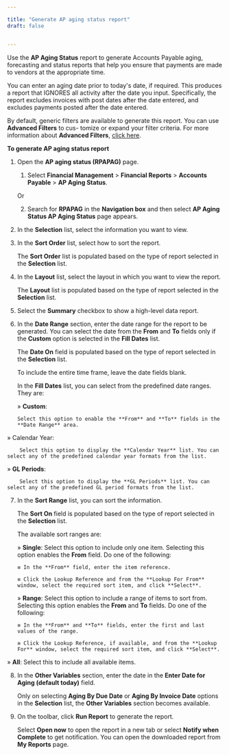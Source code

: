 ```yaml
---

title: "Generate AP aging status report"
draft: false


---
```


Use the **AP Aging Status** report to generate Accounts Payable aging, forecasting and status reports that help you ensure that payments are made to vendors at the appropriate time.

You can enter an aging date prior to today's date, if required. This produces a report that IGNORES all activity after the date you input. Specifically, the report excludes invoices with post dates after the date entered, and excludes payments posted after the date entered.

By default, generic filters are available to generate this report. You can use **Advanced Filters** to cus- tomize or expand your filter criteria. For more information about **Advanced Filters**, [click here]().

**To generate AP aging status report**

1.  Open the **AP aging status (RPAPAG)** page.

    1.  Select **Financial Management** \> **Financial Reports** \> **Accounts Payable** \> **AP Aging Status**.

    Or

    2.  Search for **RPAPAG** in the **Navigation box** and then select **AP Aging Status AP Aging Status** page appears.

2.  In the **Selection** list, select the information you want to view.

3.  In the **Sort Order** list, select how to sort the report.

    The **Sort Order** list is populated based on the type of report selected in the **Selection** list.

4.  In the **Layout** list, select the layout in which you want to view the report.

    The **Layout** list is populated based on the type of report selected in the **Selection** list.

5.  Select the **Summary** checkbox to show a high-level data report.

6.  In the **Date Range** section, enter the date range for the report to be generated. You can select the date from the **From** and **To** fields only if the **Custom** option is selected in the **Fill Dates** list.

    The **Date On** field is populated based on the type of report selected in the **Selection** list.

    To include the entire time frame, leave the date fields blank.

    In the **Fill Dates** list, you can select from the predefined date ranges. They are:

    » **Custom**:

        Select this option to enable the **From** and **To** fields in the **Date Range** area.

» Calendar Year:

        Select this option to display the **Calendar Year** list. You can select any of the predefined calendar year formats from the list.

» **GL Periods**:

        Select this option to display the **GL Periods** list. You can select any of the predefined GL period formats from the list.

7.  In the **Sort Range** list, you can sort the information.

    The **Sort On** field is populated based on the type of report selected in the **Selection** list.

    The available sort ranges are:

    » **Single**: Select this option to include only one item. Selecting this option enables the **From** field. Do one of the following:

        ≡ In the **From** field, enter the item reference.

        ≡ Click the Lookup Reference and from the **Lookup For From** window, select the required sort item, and click **Select**.

    » **Range**: Select this option to include a range of items to sort from. Selecting this option enables the **From** and **To** fields. Do one of the following:

        ≡ In the **From** and **To** fields, enter the first and last values of the range.

        ≡ Click the Lookup Reference, if available, and from the **Lookup For** window, select the required sort item, and click **Select**.

» **All**: Select this to include all available items.

8.  In the **Other Variables** section, enter the date in the **Enter Date for Aging (default today)** field.

    Only on selecting **Aging By Due Date** or **Aging By Invoice Date** options in the **Selection** list, the **Other Variables** section becomes available.

9.  On the toolbar, click **Run Report** to generate the report.

    Select **Open now** to open the report in a new tab or select **Notify when Complete** to get notification. You can open the downloaded report from **My Reports** page.